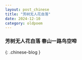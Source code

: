 ```yaml
---
layout: post_chinese
title: "芳树无人花自落"
date: 2024-12-10
category: oldpoem
---
```


### 芳树无人花自落 春山一路鸟空啼
{: .chinese-blog }

